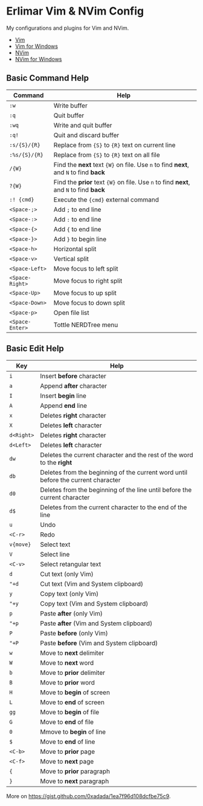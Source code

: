 Erlimar Vim & NVim Config
=========================

My configurations and plugins for Vim and NVim.

- [Vim](https://github.com/erlimar/vim-config/tree/vim)
- [Vim for Windows](https://github.com/erlimar/vim-config/tree/vim-win)
- [NVim](https://github.com/erlimar/vim-config/tree/nvim)
- [NVim for Windows](https://github.com/erlimar/vim-config/tree/nvim-win)

## Basic Command Help

Command        | Help
--------------- | --------
`:w`            | Write buffer
`:q`            | Quit buffer
`:wq`           | Write and quit buffer
`:q!`           | Quit and discard buffer
`:s/{S}/{R}`    | Replace from `{S}` to `{R}` text on current line
`:%s/{S}/{R}`   | Replace from `{S}` to `{R}` text on all file
`/{W}`          | Find the __next__ text `{W}` on file. Use `n` to find __next__, and `N` to find __back__
`?{W}`          | Find the __prior__ text `{W}` on file. Use `n` to find __next__, and `N` to find __back__
`:! {cmd}`      | Execute the `{cmd}` external command
`<Space-;>`     | Add `;` to end line
`<Space-:>`     | Add `:` to end line
`<Space-{>`     | Add `{` to end line
`<Space-}>`     | Add `}` to begin line
`<Space-h>`     | Horizontal split
`<Space-v>`     | Vertical split
`<Space-Left>`  | Move focus to left split
`<Space-Right>` | Move focus to right split
`<Space-Up>`    | Move focus to up split
`<Space-Down>`  | Move focus to down split
`<Space-p>`     | Open file list
`<Space-Enter>` | Tottle NERDTree menu

## Basic Edit Help

Key       | Help
--------- | -----------
`i`       | Insert __before__ character
`a`       | Append __after__ character
`I`       | Insert __begin__ line
`A`       | Append __end__ line
`x`       | Deletes __right__ character
`X`       | Deletes __left__ character
`d<Right>`| Deletes __right__ character
`d<Left>` | Deletes __left__ character
`dw`      | Deletes the current character and the rest of the word to the __right__
`db`      | Deletes from the beginning of the current word until before the current character
`d0`      | Deletes from the beginning of the line until before the current character
`d$`      | Deletes from the current character to the end of the line
`u`       | Undo
`<C-r>`   | Redo
`v{move}` | Select text
`V`       | Select line
`<C-v>`   | Select retangular text
`d`       | Cut text (only Vim)
`"+d`     | Cut text (Vim and System clipboard)
`y`       | Copy text (only Vim)
`"+y`     | Copy text (Vim and System clipboard)
`p`       | Paste __after__ (only Vim)
`"+p`     | Paste __after__ (Vim and System clipboard)
`P`       | Paste __before__ (only Vim)
`"+P`     | Paste __before__ (Vim and System clipboard)
`w`       | Move to __next__ delimiter
`W`       | Move to __next__ word
`b`       | Move to __prior__ delimiter
`B`       | Move to __prior__ word
`H`       | Move to __begin__ of screen
`L`       | Move to __end__ of screen
`gg`      | Move to __begin__ of file
`G`       | Move to __end__ of file
`0`       | Mmove to __begin__ of line
`$`       | Move to __end__ of line
`<C-b>`   | Move to __prior__ page
`<C-f>`   | Move to __next__ page
`{`       | Move to __prior__ paragraph
`}`       | Move to __next__ paragraph

More on https://gist.github.com/0xadada/1ea7f96d108dcfbe75c9.
